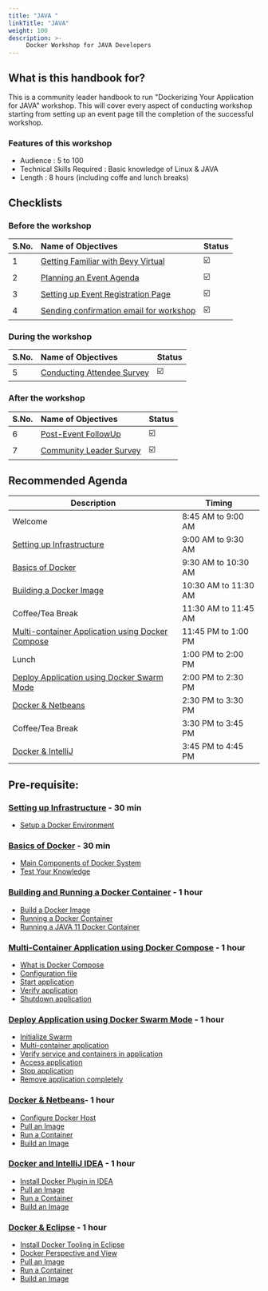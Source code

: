 ```yaml
---
title: "JAVA "
linkTitle: "JAVA"
weight: 100
description: >-
     Docker Workshop for JAVA Developers
---
```



## What is this handbook for?

This is a community leader handbook to run "Dockerizing Your Application for JAVA" workshop. This will cover every aspect of conducting workshop starting from setting up an event page till the completion of the successful workshop. 

### Features of this workshop

- Audience : 5 to 100
- Technical Skills Required : Basic knowledge of Linux & JAVA
- Length : 8 hours (including coffe and lunch breaks)


## Checklists 

### Before the workshop

S.No. | Name of Objectives | Status | 
:------------ | :-------------| :-------------|
1 | [Getting Familiar with Bevy Virtual](/housekeeping/virtual/README.md) |  ☑️ |
2 | [Planning an Event Agenda](/housekeeping/plan-an-event-agenda/README.md) |  ☑️ |
3 | [Setting up Event Registration Page](/housekeeping/event/README.md) | ☑️ |
4 | [Sending confirmation email for workshop](/housekeeping/email/README.md) |  ☑️ |


### During the workshop

S.No. | Name of Objectives | Status | 
:------------ | :-------------| :-------------|
5 | [Conducting Attendee Survey](/housekeeping/attendeesurvey/README.md) |  ☑️ |


### After the workshop

S.No. | Name of Objectives | Status | 
:------------ | :-------------| :-------------|
6 | [Post-Event FollowUp](/housekeeping/postevent/README.md) |  ☑️ |
7 | [Community Leader Survey](/housekeeping/clsurvey/README.md)  |  ☑️ |



## Recommended Agenda


| Description | Timing |
| --- | --- |
| Welcome | 8:45 AM to 9:00 AM |
| [Setting up Infrastructure](#setting-up-infrastructure---30-min) | 9:00 AM to 9:30 AM |
| [Basics of Docker](#basics-of-docker---30-min) | 9:30 AM to 10:30 AM |
| [Building a Docker Image](#building-and-running-a-docker-container---1-hour) | 10:30 AM to 11:30 AM |
| Coffee/Tea Break | 11:30 AM to 11:45 AM |
| [Multi-container Application using Docker Compose](#multi-container-application-using-docker-compose---1-hour) | 11:45 PM to 1:00 PM|
| Lunch | 1:00 PM to 2:00 PM |
| [Deploy Application using Docker Swarm Mode](#deploy-application-using-docker-swarm-mode---1-hour) | 2:00 PM to 2:30 PM |
| [Docker & Netbeans](#docker--netbeans--1-hour) | 2:30 PM to 3:30 PM |
| Coffee/Tea Break | 3:30 PM to 3:45 PM |
| [Docker & IntelliJ](#docker-and-intellij-idea---1-hour) | 3:45 PM to 4:45 PM |




## Pre-requisite:

### [Setting up Infrastructure](#setting-up-infrastructure) - 30 min

- [Setup a Docker Environment](/chapters/chap01/setup.md)



### [Basics of Docker](#basics-of-docker) - 30 min
- [Main Components of Docker System](/docker/components/README.md)
- [Test Your Knowledge](/docker/quiz2/README.md)



### [Building and Running a Docker Container](#building-and-running-a-docker-container) - 1 hour
 - [Build a Docker Image](/docker/docker-image/README.md)
 - [Running a Docker Container](/docker/docker-run-container/README.md)
 - [Running a JAVA 11 Docker Container](/docker/docker-image-java/README.md)



### [Multi-Container Application using Docker Compose](#multi-container-application-using-docker-compose) - 1 hour
- [What is Docker Compose](/compose/what-is-docker-compose/README.md)
- [Configuration file](compose/what-is-docker-compose/README.md#configuration-file)
- [Start application](/compose/what-is-docker-compose/README.md#start-application)
- [Verify application](/compose/what-is-docker-compose/README.md#verify-application)
- [Shutdown application](/compose/what-is-docker-compose/README.md#shutdown-application)

### [Deploy Application using Docker Swarm Mode](#deploy-application-using-docker-swarm-mode) - 1 hour
- [Initialize Swarm](/swarm/initialize-swarm/README.md)
- [Multi-container application](/swarm/multicontainer/README.md)
- [Verify service and containers in application](/swarm/verify//README.md)
- [Access application](/swarm/access/README.md)
- [Stop application](/swarm/stop-/README.md)
- [Remove application completely](/swarm/remove/README.md)



### [Docker & Netbeans](#docker-and-netbeans)- 1 hour
- [Configure Docker Host](/netbeans/README.md#configure-docker-host)
- [Pull an Image](/netbeans/README.md#pull-an-image)
- [Run a Container](/netbeans/README.md#run-a-container)
- [Build an Image](/netbeans/README.md#build-an-image)
 


### [Docker and IntelliJ IDEA](docker-and-intelliJ) - 1 hour
- [Install Docker Plugin in IDEA](/intellij/README.md)
- [Pull an Image](/intellij/README.md#pull-an-image)
- [Run a Container](/intellij/README.md#run-a-container)
- [Build an Image](/intellij/README.md#build-an-image)


### [Docker & Eclipse](#docker-and-eclipse) - 1 hour
- [Install Docker Tooling in Eclipse](/eclipse/README.md)
- [Docker Perspective and View](/eclipse/README.md#docker-perspective-and-view)
- [Pull an Image](/eclipse/README.md#pull-an-image)
- [Run a Container](/eclipse/README.md#run-a-container)
- [Build an Image](/eclipse/README.md#build-an-image)





